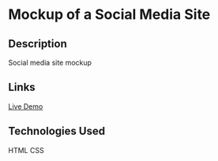 # Mockup of a Social Media Site

## Description

Social media site mockup

## Links

[Live Demo](https://clue355.github.io/tower_of_hanoi/)

## Technologies Used

HTML CSS
